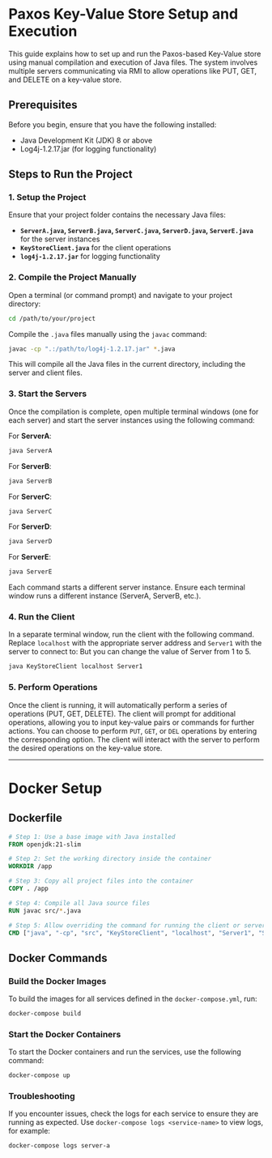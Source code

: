 
# Paxos Key-Value Store Setup and Execution

This guide explains how to set up and run the Paxos-based Key-Value store using manual compilation and execution of Java files. The system involves multiple servers communicating via RMI to allow operations like PUT, GET, and DELETE on a key-value store.

## Prerequisites

Before you begin, ensure that you have the following installed:

- Java Development Kit (JDK) 8 or above
- Log4j-1.2.17.jar (for logging functionality)

## Steps to Run the Project

### 1. Setup the Project

Ensure that your project folder contains the necessary Java files:
- **`ServerA.java`, `ServerB.java`, `ServerC.java`, `ServerD.java`, `ServerE.java`** for the server instances
- **`KeyStoreClient.java`** for the client operations
- **`log4j-1.2.17.jar`** for logging functionality

### 2. Compile the Project Manually

Open a terminal (or command prompt) and navigate to your project directory:

```bash
cd /path/to/your/project
```

Compile the `.java` files manually using the `javac` command:

```bash
javac -cp ".:/path/to/log4j-1.2.17.jar" *.java
```

This will compile all the Java files in the current directory, including the server and client files.

### 3. Start the Servers

Once the compilation is complete, open multiple terminal windows (one for each server) and start the server instances using the following command:

For **ServerA**:
```bash
java ServerA
```

For **ServerB**:
```bash
java ServerB
```

For **ServerC**:
```bash
java ServerC
```

For **ServerD**:
```bash
java ServerD
```

For **ServerE**:
```bash
java ServerE
```

Each command starts a different server instance. Ensure each terminal window runs a different instance (ServerA, ServerB, etc.).

### 4. Run the Client

In a separate terminal window, run the client with the following command. Replace `localhost` with the appropriate server address and `Server1` with the server to connect to:
But you can change the value of Server from 1 to 5.

```bash
java KeyStoreClient localhost Server1
```

### 5. Perform Operations

Once the client is running, it will automatically perform a series of operations (PUT, GET, DELETE). The client will prompt for additional operations, allowing you to input key-value pairs or commands for further actions. You can choose to perform `PUT`, `GET`, or `DEL` operations by entering the corresponding option. The client will interact with the server to perform the desired operations on the key-value store.

---

# Docker Setup

## Dockerfile

```Dockerfile
# Step 1: Use a base image with Java installed
FROM openjdk:21-slim

# Step 2: Set the working directory inside the container
WORKDIR /app

# Step 3: Copy all project files into the container
COPY . /app

# Step 4: Compile all Java source files
RUN javac src/*.java

# Step 5: Allow overriding the command for running the client or servers
CMD ["java", "-cp", "src", "KeyStoreClient", "localhost", "Server1", "Server2", "Server3", "Server4", "Server5"]
```

## Docker Commands

### Build the Docker Images

To build the images for all services defined in the `docker-compose.yml`, run:

```bash
docker-compose build
```

### Start the Docker Containers

To start the Docker containers and run the services, use the following command:

```bash
docker-compose up
```

### Troubleshooting

If you encounter issues, check the logs for each service to ensure they are running as expected. Use `docker-compose logs <service-name>` to view logs, for example:

```bash
docker-compose logs server-a
```

